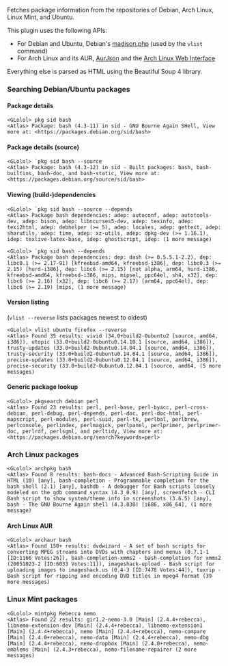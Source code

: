 Fetches package information from the repositories of Debian, Arch Linux, Linux Mint, and Ubuntu.

This plugin uses the following APIs:
- For Debian and Ubuntu, Debian's [madison.php](//qa.debian.org/madison.php) (used by the `vlist` command)
- For Arch Linux and its AUR, [AurJson](//wiki.archlinux.org/index.php/AurJson) and the [Arch Linux Web Interface](//wiki.archlinux.org/index.php/Official_Repositories_Web_Interface)

Everything else is parsed as HTML using the Beautiful Soup 4 library.

### Searching Debian/Ubuntu packages

#### Package details

```
<GLolol> pkg sid bash
<Atlas> Package: bash (4.3-11) in sid - GNU Bourne Again SHell, View more at: <https://packages.debian.org/sid/bash>
```

#### Package details (source)

```
<GLolol> `pkg sid bash --source
<Atlas> Package: bash (4.3-12) in sid - Built packages: bash, bash-builtins, bash-doc, and bash-static, View more at: <https://packages.debian.org/source/sid/bash>
```
#### Viewing (build-)dependencies

```
<GLolol> `pkg sid bash --source --depends
<Atlas> Package bash dependencies: adep: autoconf, adep: autotools-dev, adep: bison, adep: libncurses5-dev, adep: texinfo, adep: texi2html, adep: debhelper (>= 5), adep: locales, adep: gettext, adep: sharutils, adep: time, adep: xz-utils, adep: dpkg-dev (>= 1.16.1), idep: texlive-latex-base, idep: ghostscript, idep: (1 more message)

<GLolol> `pkg sid bash --depends
<Atlas> Package bash dependencies: dep: dash (>= 0.5.5.1-2.2), dep: libc0.1 (>= 2.17-91) [kfreebsd-amd64, kfreebsd-i386], dep: libc0.3 (>= 2.15) [hurd-i386], dep: libc6 (>= 2.15) [not alpha, arm64, hurd-i386, kfreebsd-amd64, kfreebsd-i386, mips, mipsel, ppc64el, sh4, x32], dep: libc6 (>= 2.16) [x32], dep: libc6 (>= 2.17) [arm64, ppc64el], dep: libc6 (>= 2.19) [mips, (1 more message)
```

#### Version listing

(`vlist --reverse` lists packages newest to oldest)

```
<GLolol> vlist ubuntu firefox --reverse
<Atlas> Found 35 results: vivid (34.0+build2-0ubuntu2 [source, amd64, i386]), utopic (33.0+build2-0ubuntu0.14.10.1 [source, amd64, i386]), trusty-updates (33.0+build2-0ubuntu0.14.04.1 [source, amd64, i386]), trusty-security (33.0+build2-0ubuntu0.14.04.1 [source, amd64, i386]), precise-updates (33.0+build2-0ubuntu0.12.04.1 [source, amd64, i386]), precise-security (33.0+build2-0ubuntu0.12.04.1 [source, amd64, (5 more messages)
```

#### Generic package lookup

```
<GLolol> pkgsearch debian perl
<Atlas> Found 23 results: perl, perl-base, perl-byacc, perl-cross-debian, perl-debug, perl-depends, perl-doc, perl-doc-html, perl-mapscript, perl-modules, perl-suid, perl-tk, perlbal, perlbrew, perlconsole, perlindex, perlmagick, perlpanel, perlprimer, perlprimer-doc, perlrdf, perlsgml, and perltidy, View more at: <https://packages.debian.org/search?keywords=perl>
```

### Arch Linux packages

```
<GLolol> archpkg bash
<Atlas> Found 8 results: bash-docs - Advanced Bash-Scripting Guide in HTML (10) [any], bash-completion - Programmable completion for the bash shell (2.1) [any], bashdb - A debugger for Bash scripts loosely modeled on the gdb command syntax (4.3_0.9) [any], screenfetch - CLI Bash script to show system/theme info in screenshots (3.6.5) [any], bash - The GNU Bourne Again shell (4.3.030) [i686, x86_64], (1 more message)
```

#### Arch Linux AUR

```
<GLolol> archaur bash
<Atlas> Found 150+ results: dvdwizard - A set of bash scripts for converting MPEG streams into DVDs with chapters and menus (0.7.1-1 [ID:1166 Votes:26]), bash-completion-xmms2 - bash-completion for xmms2 (20051023-2 [ID:6033 Votes:11]), imageshack-upload - Bash script for uploading images to imageshack.us (0.4-3 [ID:7478 Votes:44]), tuxrip - Bash script for ripping and encoding DVD titles in mpeg4 format (39 more messages)
```

### Linux Mint packages

```
<GLolol> mintpkg Rebecca nemo
<Atlas> Found 22 results: gir1.2-nemo-3.0 [Main] (2.4.4+rebecca), libnemo-extension-dev [Main] (2.4.4+rebecca), libnemo-extension1 [Main] (2.4.4+rebecca), nemo [Main] (2.4.4+rebecca), nemo-compare [Main] (2.4.0+rebecca), nemo-data [Main] (2.4.4+rebecca), nemo-dbg [Main] (2.4.4+rebecca), nemo-dropbox [Main] (2.4.0+rebecca), nemo-emblems [Main] (2.4.3+rebecca), nemo-filename-repairer (2 more messages)
```
